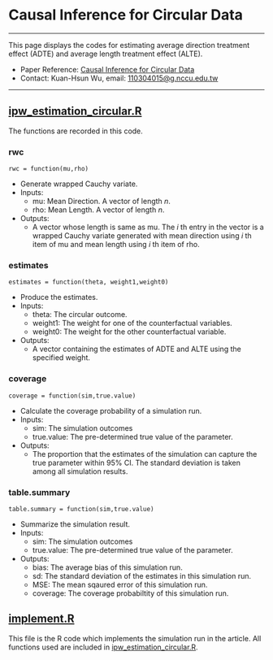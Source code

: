 # Causal Inference for Circular Data
-------------

This page displays the codes for estimating average direction treatment effect (ADTE) and average length treatment effect (ALTE).

* Paper Reference: [Causal Inference for Circular Data](https://github.com/kuanhsun/Causal-Inference-for-Circular-Data/blob/main/Causal_Inference_for_Circular_Data_0726.pdf)
* Contact: Kuan-Hsun Wu, email: 110304015@g.nccu.edu.tw
-------------
## [ipw_estimation_circular.R](https://github.com/kuanhsun/Causal-Inference-for-Circular-Data/blob/main/ipw_estimation_circular.R)
The functions are recorded in this code. 

### rwc
```rwc = function(mu,rho)```
* Generate wrapped Cauchy variate.
* Inputs:
  - mu: Mean Direction. A vector of length $n$.
  - rho: Mean Length. A vector of length $n$.
* Outputs:
  - A vector whose length is same as mu. The $i$ th entry in the vector is a wrapped Cauchy variate generated with mean direction using $i$ th item of mu and mean length using $i$ th item of rho.

### estimates
```estimates = function(theta, weight1,weight0)```
* Produce the estimates.
* Inputs:
  - theta: The circular outcome.
  -  weight1: The weight for one of the counterfactual variables.
  -  weight0: The weight for the other counterfactual variable.
* Outputs:
  - A vector containing the estimates of ADTE and ALTE using the specified weight.
 
### coverage
```coverage = function(sim,true.value)```
* Calculate the coverage probability of a simulation run.
* Inputs:
  - sim: The simulation outcomes
  - true.value: The pre-determined true value of the parameter.
* Outputs:
  - The proportion that the estimates of the simulation can capture the true parameter within $95\%$ CI. The standard deviation is taken among all simulation results.
 
### table.summary
```table.summary = function(sim,true.value)```
* Summarize the simulation result. 
* Inputs:
  - sim: The simulation outcomes
  - true.value: The pre-determined true value of the parameter.
* Outputs:
  - bias: The average bias of this simulation run. 
  - sd: The standard deviation of the estimates in this simulation run. 
  - MSE: The mean sqaured error of this simulation run. 
  - coverage: The coverage probabiltity of this simulation run.
 
## [implement.R](https://github.com/kuanhsun/Causal-Inference-for-Circular-Data/blob/main/implement.R)

This file is the R code which implements the simulation run in the article. All functions used are included in [ipw_estimation_circular.R](https://github.com/kuanhsun/Causal-Inference-for-Circular-Data/blob/main/ipw_estimation_circular.R).

